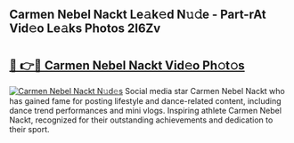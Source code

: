 ## Carmen Nebel Nackt Le𝚊k𝚎d N𝚞𝚍e - Part-rAt Vid𝚎o Le𝚊ks Photos 2I6Zv

# <h2><a href="http://fb104qf.evod.top/?m=Carmen+Nebel+Nackt">🔗 👉🔴 Carmen Nebel Nackt Vid𝚎o Ph𝚘t𝚘s</a></h2>

[![Carmen Nebel Nackt N𝚞d𝚎s](https://i.imgur.com/8V9OHl7.gif)](http://fb104qf.evod.top/?m=Carmen+Nebel+Nackt)
Social media star Carmen Nebel Nackt who has gained fame for posting lifestyle and dance-related content, including dance trend performances and mini vlogs. Inspiring athlete Carmen Nebel Nackt, recognized for their outstanding achievements and dedication to their sport. 
